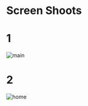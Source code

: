  # Screen Shoots
 # 1
 ![main](https://github.com/R-salton/assignment2/assets/84921448/1e2f1b92-c7bc-41d7-a74f-5493a77de5be)

# 2
![home](https://github.com/R-salton/assignment2/assets/84921448/2f3bd5ce-1cf1-4833-b7c7-daeddded1030)
